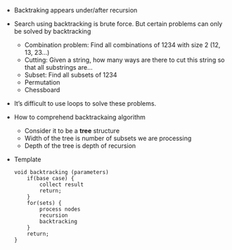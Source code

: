- Backtraking appears under/after recursion
- Search using backtracking is brute force. But certain problems can only be solved by backtracking
    - Combination problem: Find all combinations of 1234 with size 2 (12, 13, 23…)
    - Cutting: Given a string, how many ways are there to cut this string so that all substrings are…
    - Subset: Find all subsets of 1234
    - Permutation
    - Chessboard
- It’s difficult to use loops to solve these problems.
- How to comprehend backtrackaing algorithm
    - Consider it to be a **tree** structure
    - Width of the tree is number of subsets we are processing
    - Depth of the tree is depth of recursion
- Template
    
    ```Plain
    void backtracking (parameters)
    	if(base case) {
    		collect result
    		return;
    	}
    	for(sets) {
    		process nodes
    		recursion
    		backtracking
    	}
    	return;
    }
    ```